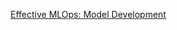 [Effective MLOps: Model Development](https://www.wandb.courses/courses/effective-mlops-model-development)
